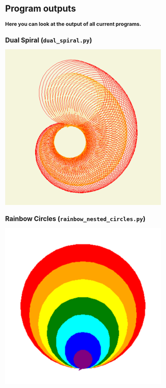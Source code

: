 # Program outputs
### Here you can look at the output of all current programs.

## Dual Spiral (`dual_spiral.py`)
![DualSpiral](images/dual_spiral.png)

## Rainbow Circles (`rainbow_nested_circles.py`)
![RainbowCircles](images/nested_circles.png)